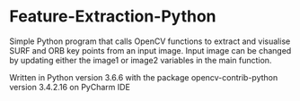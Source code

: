 # Feature-Extraction-Python
Simple Python program that calls OpenCV functions to extract and visualise SURF and ORB key points from an input image.
Input image can be changed by updating either the image1 or image2 variables in the main function.

Written in Python version 3.6.6 with the package opencv-contrib-python version 3.4.2.16 on PyCharm IDE
